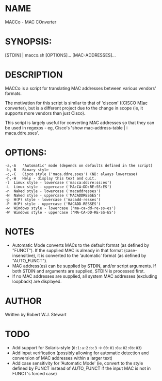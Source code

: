 NAME
======

MACCo - MAC COnverter

SYNOPSIS:
======

[STDIN] | macco.sh [OPTIONS]... [MAC-ADDRESSES]...

DESCRIPTION
=====

MACCo is a script for translating MAC addresses between various vendors' formats.

The motivation for this script is similar to that of 'ciscom' ([CISCO M]ac converter), but is a different project due to the change in scope (ie, it supports more vendors than just Cisco).

This script is largely useful for converting MAC addresses so that they can be used in regexps - eg, Cisco's 'show mac-address-table | i maca.ddre.sses'.

OPTIONS:
=====

	-a,-A	'Automatic' mode (depends on defaults defined in the script)
	-b,-B	Binary style
	-c,-C	Cisco style ('maca.ddre.sses') (NB: always lowercase)
	-h,-H	Help - display this text and quit.
	-l	Linux style - lowercase ('ma:ca:dd:re:ss:es')
	-L	Linux style - uppercase ('MA:CA:DD:RE:SS:ES')
	-n	Naked style - lowercase ('macaddresses')
	-N	Naked style - uppercase ('MACADDRESSES')
	-p	H(P) style - lowercase ('macadd-resses')
	-P	H(P) style - uppercase ('MACADD-RESSES')
	-w	Windows style - lowercase ('ma-ca-dd-re-ss-es')
	-W	Windows style - uppercase ('MA-CA-DD-RE-SS-ES')

NOTES
======

 - Automatic Mode converts MACs to the default format (as defined by "FUNCT"). If the supplied MAC is already in that format (case-insensitive), it is converted to the 'automatic' format (as defined by "AUTO_FUNCT").
 - MAC address(es) can be supplied by STDIN, and/or script arguments. If both STDIN and arguments are supplied, STDIN is processed first.
 - If no MAC addresses are supplied, all system MAC addresses (excluding loopback) are displayed.

AUTHOR
======

Written by Robert W.J. Stewart

TODO
======

 - Add support for Solaris-style (`0:1:a:2:b:3` -> `00:01:0a:02:0b:03`)
 - Add input verification (possibly allowing for automatic detection and conversion of MAC addresses within a larger text)
 - Add case sensitivity for 'Automatic Mode' (ie, convert to the style defined by FUNCT instead of AUTO_FUNCT if the input MAC is not in FUNCT's forced case)

